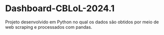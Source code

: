 # Dashboard-CBLoL-2024.1
Projeto desenvolvido em Python no qual os dados são obtidos por meio de web scraping e processados com pandas.
